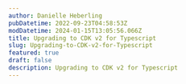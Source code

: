 ```yaml
---
author: Danielle Heberling
pubDatetime: 2022-09-23T04:58:53Z
modDatetime: 2024-01-15T13:05:56.066Z
title: Upgrading to CDK v2 for Typescript
slug: Upgrading-to-CDK-v2-for-Typescript
featured: true
draft: false
description: Upgrading to CDK v2 for Typescript
---
```

